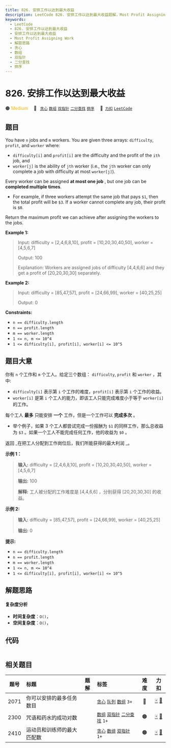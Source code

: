 ```yaml
---
title: 826. 安排工作以达到最大收益
description: LeetCode 826. 安排工作以达到最大收益题解，Most Profit Assigning Work，包含解题思路、复杂度分析以及完整的 JavaScript 代码实现。
keywords:
  - LeetCode
  - 826. 安排工作以达到最大收益
  - 安排工作以达到最大收益
  - Most Profit Assigning Work
  - 解题思路
  - 贪心
  - 数组
  - 双指针
  - 二分查找
  - 排序
---
```


# 826. 安排工作以达到最大收益

🟠 <font color=#ffb800>Medium</font>&emsp; 🔖&ensp; [`贪心`](/tag/greedy.md) [`数组`](/tag/array.md) [`双指针`](/tag/two-pointers.md) [`二分查找`](/tag/binary-search.md) [`排序`](/tag/sorting.md)&emsp; 🔗&ensp;[`力扣`](https://leetcode.cn/problems/most-profit-assigning-work) [`LeetCode`](https://leetcode.com/problems/most-profit-assigning-work)

## 题目

You have `n` jobs and `m` workers. You are given three arrays: `difficulty`,
`profit`, and `worker` where:

  * `difficulty[i]` and `profit[i]` are the difficulty and the profit of the `ith` job, and
  * `worker[j]` is the ability of `jth` worker (i.e., the `jth` worker can only complete a job with difficulty at most `worker[j]`).

Every worker can be assigned **at most one job** , but one job can be
**completed multiple times**.

  * For example, if three workers attempt the same job that pays `$1`, then the total profit will be `$3`. If a worker cannot complete any job, their profit is `$0`.

Return the maximum profit we can achieve after assigning the workers to the
jobs.



**Example 1:**

> Input: difficulty = [2,4,6,8,10], profit = [10,20,30,40,50], worker = [4,5,6,7]
> 
> Output: 100
> 
> Explanation: Workers are assigned jobs of difficulty [4,4,6,6] and they get a profit of [20,20,30,30] separately.

**Example 2:**

> Input: difficulty = [85,47,57], profit = [24,66,99], worker = [40,25,25]
> 
> Output: 0

**Constraints:**

  * `n == difficulty.length`
  * `n == profit.length`
  * `m == worker.length`
  * `1 <= n, m <= 10^4`
  * `1 <= difficulty[i], profit[i], worker[i] <= 10^5`


## 题目大意

你有 `n` 个工作和 `m` 个工人。给定三个数组： `difficulty`, `profit` 和 `worker` ，其中:

  * `difficulty[i]` 表示第 `i` 个工作的难度，`profit[i]` 表示第 `i` 个工作的收益。
  * `worker[i]` 是第 `i` 个工人的能力，即该工人只能完成难度小于等于 `worker[i]` 的工作。

每个工人 **最多** 只能安排 **一个** 工作，但是一个工作可以 **完成多次** 。

  * 举个例子，如果 3 个工人都尝试完成一份报酬为 `$1` 的同样工作，那么总收益为 `$3` 。如果一个工人不能完成任何工作，他的收益为 `$0` 。

返回 _在把工人分配到工作岗位后，我们所能获得的最大利润  _。



**示例 1：**

> 
> 
> 
> 
> 
> **输入:** difficulty = [2,4,6,8,10], profit = [10,20,30,40,50], worker = [4,5,6,7]
> 
> **输出:** 100 
> 
> **解释:** 工人被分配的工作难度是 [4,4,6,6] ，分别获得 [20,20,30,30] 的收益。

**示例 2:**

> 
> 
> 
> 
> 
> **输入:** difficulty = [85,47,57], profit = [24,66,99], worker = [40,25,25]
> 
> **输出:** 0



**提示:**

  * `n == difficulty.length`
  * `n == profit.length`
  * `m == worker.length`
  * `1 <= n, m <= 10^4`
  * `1 <= difficulty[i], profit[i], worker[i] <= 10^5`


## 解题思路

#### 复杂度分析

- **时间复杂度**：`O()`，
- **空间复杂度**：`O()`，

## 代码

```javascript

```

## 相关题目

<!-- prettier-ignore -->
| 题号 | 标题 | 题解 | 标签 | 难度 | 力扣 |
| :------: | :------ | :------: | :------ | :------: | :------: |
| 2071 | 你可以安排的最多任务数目 |  |  [`贪心`](/tag/greedy.md) [`队列`](/tag/queue.md) [`数组`](/tag/array.md) `3+` | 🔴 | [🀄️](https://leetcode.cn/problems/maximum-number-of-tasks-you-can-assign) [🔗](https://leetcode.com/problems/maximum-number-of-tasks-you-can-assign) |
| 2300 | 咒语和药水的成功对数 |  |  [`数组`](/tag/array.md) [`双指针`](/tag/two-pointers.md) [`二分查找`](/tag/binary-search.md) `1+` | 🟠 | [🀄️](https://leetcode.cn/problems/successful-pairs-of-spells-and-potions) [🔗](https://leetcode.com/problems/successful-pairs-of-spells-and-potions) |
| 2410 | 运动员和训练师的最大匹配数 |  |  [`贪心`](/tag/greedy.md) [`数组`](/tag/array.md) [`双指针`](/tag/two-pointers.md) `1+` | 🟠 | [🀄️](https://leetcode.cn/problems/maximum-matching-of-players-with-trainers) [🔗](https://leetcode.com/problems/maximum-matching-of-players-with-trainers) |